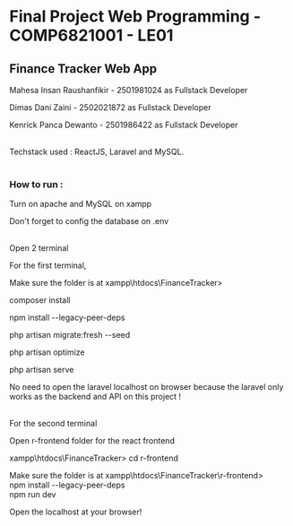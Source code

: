 # Final Project Web Programming - COMP6821001 - LE01

## Finance Tracker Web App 

Mahesa Insan Raushanfikir - 2501981024 as Fullstack Developer

Dimas Dani Zaini - 2502021872 as Fullstack Developer

Kenrick Panca Dewanto - 2501986422 as Fullstack Developer <br /> <br />

Techstack used : ReactJS, Laravel and MySQL. <br /> <br />

### How to run : 

Turn on apache and MySQL on xampp

Don't forget to config the database on .env <br /> <br />

Open 2 terminal 

For the first terminal, 

Make sure the folder is at xampp\htdocs\FinanceTracker> 

composer install

npm install --legacy-peer-deps

php artisan migrate:fresh --seed

php artisan optimize

php artisan serve

No need to open the laravel localhost on browser because the laravel only works as the backend and API on this project ! <br /> <br />

For the second terminal

Open r-frontend folder for the react frontend 

xampp\htdocs\FinanceTracker> cd r-frontend

Make sure the folder is at xampp\htdocs\FinanceTracker\r-frontend> <br />
npm install --legacy-peer-deps<br />
npm run dev <br />

Open the localhost at your browser!
